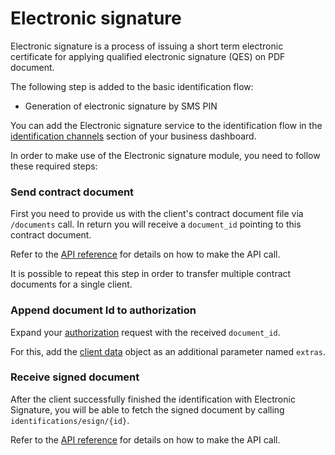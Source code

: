 # Electronic signature

Electronic signature is a process of issuing a short term electronic certificate for applying
qualified electronic signature (QES) on PDF document.

The following step is added to the basic identification flow:

- Generation of electronic signature by SMS PIN

You can add the Electronic signature service to the identification flow in the [identification channels](channels) section of your business dashboard.

In order to make use of the Electronic signature module, you need to follow these required steps:

### Send contract document <a name="send-contract-document"></a>

First you need to provide us with the client's contract document file via `/documents` call.
In return you will receive a `document_id` pointing to this contract document.

Refer to the [API reference](api-reference) for details on how to make the API call.

It is possible to repeat this step in order to transfer multiple contract documents for a single client.

### Append document Id to authorization <a name="append-document-id"></a>

Expand your [authorization](authorization) request with the received `document_id`.

For this, add the [client data](client-data) object as an additional parameter named `extras`.

### Receive signed document <a name="receive-signed-document"></a>

After the client successfully finished the identification with Electronic Signature, you will be able to fetch the signed document by calling `identifications/esign/{id}`.

Refer to the [API reference](api-reference) for details on how to make the API call.
